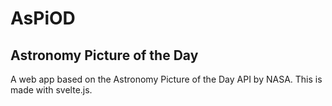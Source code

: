 # AsPiOD

## Astronomy Picture of the Day

A web app based on the Astronomy Picture of the Day API by NASA. This is made with svelte.js.